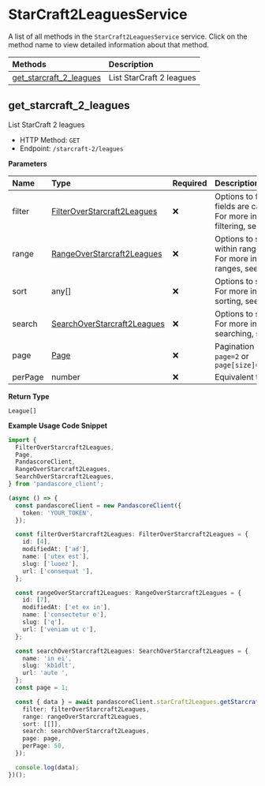 # StarCraft2LeaguesService

A list of all methods in the `StarCraft2LeaguesService` service. Click on the method name to view detailed information about that method.

| Methods                                             | Description              |
| :-------------------------------------------------- | :----------------------- |
| [get_starcraft_2_leagues](#get_starcraft_2_leagues) | List StarCraft 2 leagues |

## get_starcraft_2_leagues

List StarCraft 2 leagues

- HTTP Method: `GET`
- Endpoint: `/starcraft-2/leagues`

**Parameters**

| Name    | Type                                                                    | Required | Description                                                                                                                                         |
| :------ | :---------------------------------------------------------------------- | :------- | :-------------------------------------------------------------------------------------------------------------------------------------------------- |
| filter  | [FilterOverStarcraft2Leagues](../models/FilterOverStarcraft2Leagues.md) | ❌       | Options to filter results. String fields are case sensitive <br/>For more information on filtering, see [docs](/docs/filtering-and-sorting#filter). |
| range   | [RangeOverStarcraft2Leagues](../models/RangeOverStarcraft2Leagues.md)   | ❌       | Options to select results within ranges <br/>For more information on ranges, see [docs](/docs/filtering-and-sorting#range).                         |
| sort    | any[]                                                                   | ❌       | Options to sort results <br/>For more information on sorting, see [docs](/docs/filtering-and-sorting#sort).                                         |
| search  | [SearchOverStarcraft2Leagues](../models/SearchOverStarcraft2Leagues.md) | ❌       | Options to search results <br/>For more information on searching, see [docs](/docs/filtering-and-sorting#search).                                   |
| page    | [Page](../models/Page.md)                                               | ❌       | Pagination in the form of `page=2` or `page[size]=30&page[number]=2`                                                                                |
| perPage | number                                                                  | ❌       | Equivalent to `page[size]`                                                                                                                          |

**Return Type**

`League[]`

**Example Usage Code Snippet**

```typescript
import {
  FilterOverStarcraft2Leagues,
  Page,
  PandascoreClient,
  RangeOverStarcraft2Leagues,
  SearchOverStarcraft2Leagues,
} from 'pandascore_client';

(async () => {
  const pandascoreClient = new PandascoreClient({
    token: 'YOUR_TOKEN',
  });

  const filterOverStarcraft2Leagues: FilterOverStarcraft2Leagues = {
    id: [4],
    modifiedAt: ['ad'],
    name: ['utex est'],
    slug: ['luoez'],
    url: ['consequat '],
  };

  const rangeOverStarcraft2Leagues: RangeOverStarcraft2Leagues = {
    id: [7],
    modifiedAt: ['et ex in'],
    name: ['consectetur e'],
    slug: ['q'],
    url: ['veniam ut c'],
  };

  const searchOverStarcraft2Leagues: SearchOverStarcraft2Leagues = {
    name: 'in ei',
    slug: 'kb1dlt',
    url: 'aute ',
  };
  const page = 1;

  const { data } = await pandascoreClient.starCraft2Leagues.getStarcraft2Leagues({
    filter: filterOverStarcraft2Leagues,
    range: rangeOverStarcraft2Leagues,
    sort: [[]],
    search: searchOverStarcraft2Leagues,
    page: page,
    perPage: 50,
  });

  console.log(data);
})();
```

<!-- This file was generated by liblab | https://liblab.com/ -->
